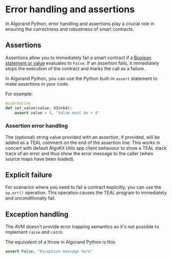 # Error handling and assertions

In Algorand Python, error handling and assertions play a crucial role in ensuring the correctness and robustness of smart contracts.

## Assertions

Assertions allow you to immediately fail a smart contract if a [Boolean statement or value](./lg-types.md#bool) evaluates to `False`. If an assertion fails, it immediately stops the execution of the contract and marks the call as a failure.

In Algorand Python, you can use the Python built-in `assert` statement to make assertions in your code.

For example:

```python
@subroutine
def set_value(value: UInt64):
    assert value > 4, "Value must be > 4"
```

### Assertion error handling

The (optional) string value provided with an assertion, if provided, will be added as a TEAL comment on the end of the assertion line. This works in concert with default AlgoKit Utils app client behaviour to show a TEAL stack trace of an error and thus show the error message to the caller (when source maps have been loaded).

## Explicit failure

For scenarios where you need to fail a contract explicitly, you can use the `op.err()` operation. This operation causes the TEAL program to immediately and unconditionally fail.

## Exception handling

The AVM doesn't provide error trapping semantics so it's not possible to implement `raise` and `catch`.

The equivalent of a throw in Algorand Python is this:

```python
assert False, "Exception message here"
```
